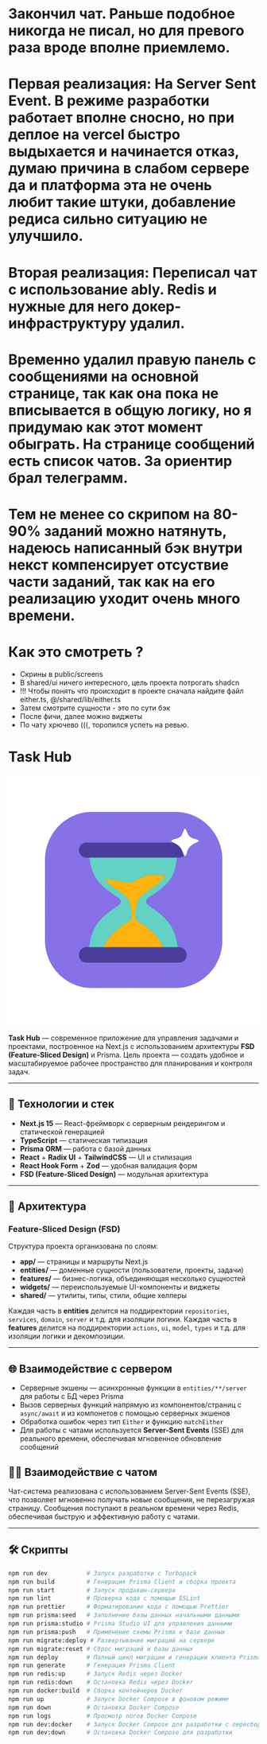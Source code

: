 # Закончил чат. Раньше подобное никогда не писал, но для превого раза вроде вполне приемлемо.

# Первая реализация: На Server Sent Event. В режиме разработки работает вполне сносно, но при деплое на vercel быстро выдыхается и начинается отказ, думаю причина в слабом сервере да и платформа эта не очень любит такие штуки, добавление редиса сильно ситуацию не улучшило.

# Вторая реализация: Переписал чат с использование ably. Redis и нужные для него докер-инфраструктуру удалил.

# Временно удалил правую панель с сообщениями на основной странице, так как она пока не вписывается в общую логику, но я придумаю как этот момент обыграть. На странице сообщений есть список чатов. За ориентир брал телеграмм.

# Тем не менее со скрипом на 80-90% заданий можно натянуть, надеюсь написанный бэк внутри некст компенсирует отсуствие части заданий, так как на его реализацию уходит очень много времени.

# Как это смотреть ?

- Скрины в public/screens
- В shared/ui ничего интересного, цель проекта потрогать shadcn
- !!! Чтобы понять что происходит в проекте сначала найдите файл either.ts, @/shared/lib/either.ts
- Затем смотрите сущности - это по сути бэк
- После фичи, далее можно виджеты
- По чату хрючево (((, торопился успеть на ревью.

# Task Hub

![Task Hub Logo](./public/logo.png)

**Task Hub** — современное приложение для управления задачами и проектами, построенное на Next.js с использованием архитектуры **FSD (Feature-Sliced Design)** и Prisma. Цель проекта — создать удобное и масштабируемое рабочее пространство для планирования и контроля задач.

---

## 🚀 Технологии и стек

- **Next.js 15** — React-фреймворк с серверным рендерингом и статической генерацией
- **TypeScript** — статическая типизация
- **Prisma ORM** — работа с базой данных
- **React** + **Radix UI** + **TailwindCSS** — UI и стилизация
- **React Hook Form** + **Zod** — удобная валидация форм
- **FSD (Feature-Sliced Design)** — модульная архитектура

---

## 📐 Архитектура

### Feature-Sliced Design (FSD)

Структура проекта организована по слоям:

- **app/** — страницы и маршруты Next.js
- **entities/** — доменные сущности (пользователи, проекты, задачи)
- **features/** — бизнес-логика, объединяющая несколько сущностей
- **widgets/** — переиспользуемые UI-компоненты и виджеты
- **shared/** — утилиты, типы, стили, общие хелперы

Каждая часть в **entities** делится на поддиректории `repositories`, `services`, `domain`, `server` и т.д. для изоляции логики.
Каждая часть в **features** делится на поддиректории `actions`, `ui`, `model`, `types` и т.д. для изоляции логики и декомпозиции.

---

## 🌐 Взаимодействие с сервером

- Серверные экшены — асинхронные функции в `entities/**/server` для работы с БД через Prisma
- Вызов серверных функций напрямую из компонентов/страниц с `async/await` и из компонетов с помощью серверных экшенов
- Обработка ошибок через тип `Either` и функцию `matchEither`
- Для работы с чатами используется **Server-Sent Events** (SSE) для реального времени, обеспечивая мгновенное обновление сообщений

## 🧑‍💻 Взаимодействие с чатом

Чат-система реализована с использованием Server-Sent Events (SSE), что позволяет мгновенно получать новые сообщения, не перезагружая страницу. Сообщения поступают в реальном времени через Redis, обеспечивая быструю и эффективную работу с чатами.

---

## 🛠 Скрипты

```bash
npm run dev           # Запуск разработки с Turbopack
npm run build         # Генерация Prisma Client и сборка проекта
npm run start         # Запуск продакшн-сервера
npm run lint          # Проверка кода с помощью ESLint
npm run prettier      # Форматирование кода с помощью Prettier
npm run prisma:seed   # Заполнение базы данных начальными данными
npm run prisma:studio # Prisma Studio UI для управления данными
npm run prisma:push   # Применение схемы Prisma к базе данных
npm run migrate:deploy # Развертывание миграций на сервере
npm run migrate:reset # Сброс миграций и базы данных
npm run deploy        # Полный цикл миграции и генерации клиента Prisma
npm run generate      # Генерация Prisma Client
npm run redis:up      # Запуск Redis через Docker
npm run redis:down    # Остановка Redis через Docker
npm run docker:build  # Сборка контейнеров Docker
npm run up            # Запуск Docker Compose в фоновом режиме
npm run down          # Остановка Docker Compose
npm run logs          # Просмотр логов Docker Compose
npm run dev:docker    # Запуск Docker Compose для разработки с пересборкой
npm run dev:down      # Остановка Docker Compose для разработки

```
